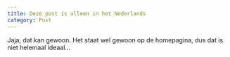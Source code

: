 ```yaml
---
title: Deze post is alleen in het Nederlands
category: Post
---
```


Jaja, dat kan gewoon. Het staat wel gewoon op de homepagina, dus dat is niet helemaal ideaal...
